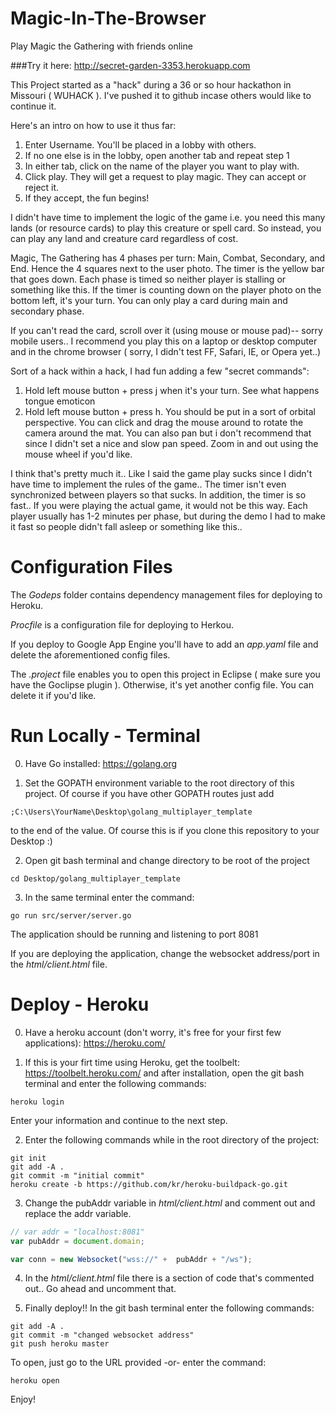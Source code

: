 # Magic-In-The-Browser
Play Magic the Gathering with friends online

###Try it here: http://secret-garden-3353.herokuapp.com

This Project started as a "hack" during a 36 or so hour hackathon in Missouri ( WUHACK ).
I've pushed it to github incase others would like to continue it.

Here's an intro on how to use it thus far:  
1. Enter Username. You'll be placed in a lobby with others.  
2. If no one else is in the lobby, open another tab and repeat step 1  
3. In either tab, click on the name of the player you want to play with.  
4. Click play. They will get a request to play magic. They can accept or reject it.  
5. If they accept, the fun begins!  

I didn't have time to implement the logic of the game i.e. you need this many lands (or resource cards) to play this creature or spell card. So instead, you can play any land and creature card regardless of cost.

Magic, The Gathering has 4 phases per turn: Main, Combat, Secondary, and End. Hence the 4 squares next to the user photo. The timer is the yellow bar that goes down. Each phase is timed so neither player is stalling or something like this. If the timer is counting down on the player photo on the bottom left, it's your turn. You can only play a card during main and secondary phase.

If you can't read the card, scroll over it (using mouse or mouse pad)-- sorry mobile users.. I recommend you play this on a laptop or desktop computer and in the chrome browser ( sorry, I didn't test FF, Safari, IE, or Opera yet..)

Sort of a hack within a hack, I had fun adding a few "secret commands":  
1. Hold left mouse button + press j when it's your turn. See what happens tongue emoticon  
2. Hold left mouse button + press h. You should be put in a sort of orbital perspective. You can click and drag the mouse around to rotate the camera around the mat. You can also pan but i don't recommend that since I didn't set a nice and slow pan speed. Zoom in and out using the mouse wheel if you'd like.

I think that's pretty much it.. Like I said the game play sucks since I didn't have time to implement the rules of the game.. The timer isn't even synchronized between players so that sucks. In addition, the timer is so fast.. If you were playing the actual game, it would not be this way. Each player usually has 1-2 minutes per phase, but during the demo I had to make it fast so people didn't fall asleep or something like this..

# Configuration Files

The *Godeps* folder contains dependency management files for deploying to Heroku.

*Procfile* is a configuration file for deploying to Herkou.

If you deploy to Google App Engine you'll have to add an *app.yaml* file and delete the aforementioned config files.

The *.project* file enables you to open this project in Eclipse ( make sure you have the Goclipse plugin ). Otherwise, it's yet another config file. You can delete it if you'd like.

# Run Locally - Terminal

0) Have Go installed: https://golang.org

1) Set the GOPATH environment variable to the root directory of this project. Of course if you have other GOPATH routes just add

```
;C:\Users\YourName\Desktop\golang_multiplayer_template
```

to the end of the value. Of course this is if you clone this repository to your Desktop :)

2) Open git bash terminal and change directory to be root of the project

```
cd Desktop/golang_multiplayer_template
```

3) In the same terminal enter the command:

```
go run src/server/server.go
```

The application should be running and listening to port 8081

If you are deploying the application, change the websocket address/port in the *html/client.html* file.

# Deploy - Heroku

0) Have a heroku account (don't worry, it's free for your first few applications): https://heroku.com/

1) If this is your firt time using Heroku, get the toolbelt: https://toolbelt.heroku.com/ and after installation, open the git bash terminal and enter the following commands:

```
heroku login
```

Enter your information and continue to the next step.

2) Enter the following commands while in the root directory of the project:

```
git init
git add -A .
git commit -m "initial commit"
heroku create -b https://github.com/kr/heroku-buildpack-go.git
```

3) Change the pubAddr variable in *html/client.html* and comment out and replace the addr variable.

```javascript
// var addr = "localhost:8081"
var pubAddr = document.domain;

var conn = new Websocket("wss://" +  pubAddr + "/ws");
```

4) In the *html/client.html* file there is a section of code that's commented out.. Go ahead and uncomment that.

5) Finally deploy!! In the git bash terminal enter the following commands:

```
git add -A .
git commit -m "changed websocket address"
git push heroku master
```

To open, just go to the URL provided -or- enter the command:
```
heroku open
```

Enjoy!
